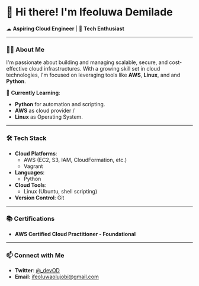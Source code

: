 # 👋 Hi there! I'm Ifeoluwa Demilade  

☁ **Aspiring Cloud Engineer** | 🚀 **Tech Enthusiast** 

---

### 👨‍💻 About Me

I'm passionate about building and managing scalable, secure, and cost-effective cloud infrastructures. With a growing skill set in cloud technologies, I'm focused on leveraging tools like **AWS**, **Linux**, and and **Python**.  

🌱 **Currently Learning**:  
- **Python** for automation and scripting.  
- **AWS** as cloud provider /
- **Linux** as Operating System. 
 

---

### 🛠️ Tech Stack

- **Cloud Platforms**:  
  - AWS (EC2, S3, IAM, CloudFormation, etc.)  
  - Vagrant  
- **Languages**:  
  - Python  
- **Cloud Tools**:  
  - Linux (Ubuntu, shell scripting)  
- **Version Control**: Git  

---

### 📚 Certifications 
- **AWS Certified Cloud Practitioner - Foundational**

---

### 📫 Connect with Me  
- **Twitter**: [@_devOD](https://x.com/_devOD)  
- **Email**: ifeoluwaolujobi@gmail.com

<!---
OIDemi/OIDemi is a ✨ special ✨ repository because its `README.md` (this file) appears on your GitHub profile.
You can click the Preview link to take a look at your changes.
--->

